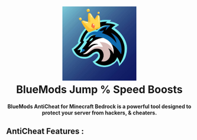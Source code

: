 <h1 align="center">
  <br>
  <a href="https://www.youtube.com/c/BlueModsYT"><img src="blue.png" alt="BlueMods" width="200"></a>
  <br>
  BlueMods Jump % Speed Boosts
  <br>
</h1>

<h4 align="center">BlueMods AntiCheat for Minecraft Bedrock is a powerful tool designed to protect your server from hackers, & cheaters</a>.</h4>

## AntiCheat Features :
